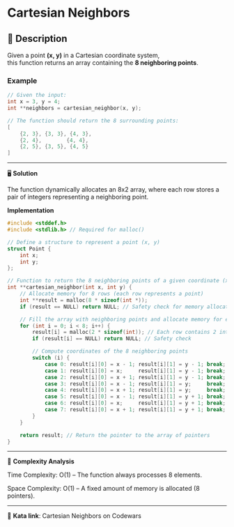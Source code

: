 # Cartesian Neighbors

## 📝 Description  
Given a point **(x, y)** in a Cartesian coordinate system,  
this function returns an array containing the **8 neighboring points**.

### Example  
```c
// Given the input:
int x = 3, y = 4;
int **neighbors = cartesian_neighbor(x, y);

// The function should return the 8 surrounding points:
[
    {2, 3}, {3, 3}, {4, 3},
    {2, 4},        {4, 4},
    {2, 5}, {3, 5}, {4, 5}
]
```
---
🖥️ **Solution**

The function dynamically allocates an 8x2 array,
where each row stores a pair of integers representing a neighboring point.

**Implementation**
```c 
#include <stddef.h>
#include <stdlib.h> // Required for malloc()

// Define a structure to represent a point (x, y)
struct Point {
    int x;
    int y;
};

// Function to return the 8 neighboring points of a given coordinate (x, y)
int **cartesian_neighbor(int x, int y) {
    // Allocate memory for 8 rows (each row represents a point)
    int **result = malloc(8 * sizeof(int *));
    if (result == NULL) return NULL; // Safety check for memory allocation failure

    // Fill the array with neighboring points and allocate memory for each pair (x, y)
    for (int i = 0; i < 8; i++) {
        result[i] = malloc(2 * sizeof(int)); // Each row contains 2 integers (x, y)
        if (result[i] == NULL) return NULL; // Safety check

        // Compute coordinates of the 8 neighboring points
        switch (i) {
            case 0: result[i][0] = x - 1; result[i][1] = y - 1; break;
            case 1: result[i][0] = x;     result[i][1] = y - 1; break;
            case 2: result[i][0] = x + 1; result[i][1] = y - 1; break;
            case 3: result[i][0] = x - 1; result[i][1] = y;     break;
            case 4: result[i][0] = x + 1; result[i][1] = y;     break;
            case 5: result[i][0] = x - 1; result[i][1] = y + 1; break;
            case 6: result[i][0] = x;     result[i][1] = y + 1; break;
            case 7: result[i][0] = x + 1; result[i][1] = y + 1; break;
        }
    }

    return result; // Return the pointer to the array of pointers
}
```

---

🚀 **Complexity Analysis**

Time Complexity: O(1) – The function always processes 8 elements.

Space Complexity: O(1) – A fixed amount of memory is allocated (8 pointers).

---
🔗 **Kata link**: Cartesian Neighbors on Codewars